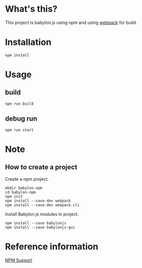 # What's this?

This project is babylon.js using npm and using [webpack](https://webpack.js.org/) for build.

# Installation

```
npm install
```

# Usage

## build

```
npm run build
```

## debug run

```
npm run start
```

# Note

## How to create a project

Create a npm project.

```
mkdir babylon-npm
cd babylon-npm
npm init
npm install --save-dev webpack
npm install --save-dev webpack-cli
```

Install Babylon.js modules in project.

```
npm install --save babylonjs
npm install --save babylonjs-gui
```

# Reference information

[NPM Support](https://doc.babylonjs.com/divingDeeper/developWithBjs/npmSupport#typescript-support)

